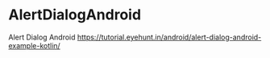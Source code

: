 # AlertDialogAndroid
Alert Dialog Android 
https://tutorial.eyehunt.in/android/alert-dialog-android-example-kotlin/
